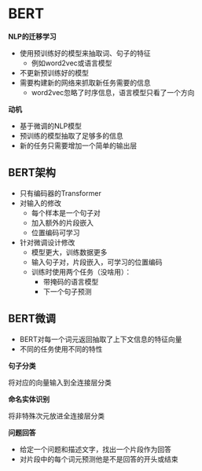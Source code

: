 # BERT



**NLP的迁移学习**

- 使用预训练好的模型来抽取词、句子的特征
  - 例如word2vec或语言模型
- 不更新预训练好的模型
- 需要构建新的网络来抓取新任务需要的信息
  - word2vec忽略了时序信息，语言模型只看了一个方向



**动机**

- 基于微调的NLP模型
- 预训练的模型抽取了足够多的信息
- 新的任务只需要增加一个简单的输出层



## BERT架构

- 只有编码器的Transformer
- 对输入的修改
  - 每个样本是一个句子对
  - 加入额外的片段嵌入
  - 位置编码可学习
- 针对微调设计修改
  - 模型更大，训练数据更多
  - 输入句子对，片段嵌入，可学习的位置编码
  - 训练时使用两个任务（没啥用）：
    - 带掩码的语言模型
    - 下一个句子预测



## BERT微调

- BERT对每一个词元返回抽取了上下文信息的特征向量
- 不同的任务使用不同的特性



**句子分类**

将<cls>对应的向量输入到全连接层分类

**命名实体识别**

将非特殊次元放进全连接层分类

**问题回答**

- 给定一个问题和描述文字，找出一个片段作为回答
- 对片段中的每个词元预测他是不是回答的开头或结束



